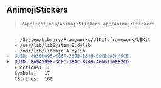 ## AnimojiStickers

> `/Applications/AnimojiStickers.app/AnimojiStickers`

```diff

   - /System/Library/Frameworks/UIKit.framework/UIKit
   - /usr/lib/libSystem.B.dylib
   - /usr/lib/libobjc.A.dylib
-  UUID: 4950D095-C06F-359B-8689-D9CB4A3449CE
+  UUID: BA9A5998-3CFC-3BAC-82A9-A666116EB2CD
   Functions: 11
   Symbols:   17
   CStrings:  160

```
